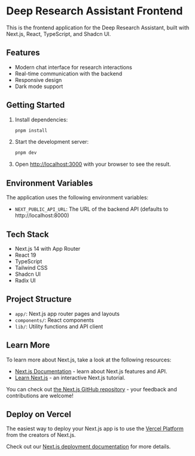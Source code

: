 # Deep Research Assistant Frontend

This is the frontend application for the Deep Research Assistant, built with Next.js, React, TypeScript, and Shadcn UI.

## Features

- Modern chat interface for research interactions
- Real-time communication with the backend
- Responsive design
- Dark mode support

## Getting Started

1. Install dependencies:
   ```bash
   pnpm install
   ```

2. Start the development server:
   ```bash
   pnpm dev
   ```

3. Open [http://localhost:3000](http://localhost:3000) with your browser to see the result.

## Environment Variables

The application uses the following environment variables:

- `NEXT_PUBLIC_API_URL`: The URL of the backend API (defaults to http://localhost:8000)

## Tech Stack

- Next.js 14 with App Router
- React 19
- TypeScript
- Tailwind CSS
- Shadcn UI
- Radix UI

## Project Structure

- `app/`: Next.js app router pages and layouts
- `components/`: React components
- `lib/`: Utility functions and API client

## Learn More

To learn more about Next.js, take a look at the following resources:

- [Next.js Documentation](https://nextjs.org/docs) - learn about Next.js features and API.
- [Learn Next.js](https://nextjs.org/learn) - an interactive Next.js tutorial.

You can check out [the Next.js GitHub repository](https://github.com/vercel/next.js) - your feedback and contributions are welcome!

## Deploy on Vercel

The easiest way to deploy your Next.js app is to use the [Vercel Platform](https://vercel.com/new?utm_medium=default-template&filter=next.js&utm_source=create-next-app&utm_campaign=create-next-app-readme) from the creators of Next.js.

Check out our [Next.js deployment documentation](https://nextjs.org/docs/app/building-your-application/deploying) for more details.
